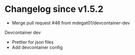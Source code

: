 # Changelog since v1.5.2
- Merge pull request #46 from mdegat01/devcontainer-dev

Devcontainer dev 
- Prettier for json files 
- Add devcontainer config 
